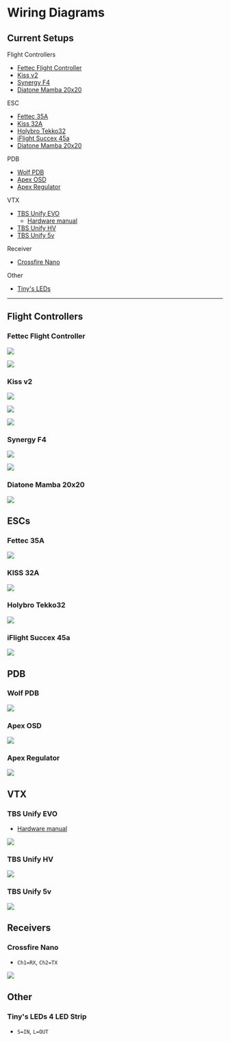 # Wiring Diagrams

## Current Setups

Flight Controllers
- [Fettec Flight Controller](#fettec)
- [Kiss v2](#kiss-v2)
- [Synergy F4](#Synergy-F4)
- [Diatone Mamba 20x20](#diatone-mamba-20x20)

ESC
- [Fettec 35A](#fettec-35a)
- [Kiss 32A](#kiss-32a) 
- [Holybro Tekko32](#holybro-tekko32) 
- [iFlight Succex 45a](#iflight-succex-45a)
- [Diatone Mamba 20x20](#diatone-mamba-20x20)

PDB

- [Wolf PDB](#wolf-pdb)
- [Apex OSD](#apex-osd)
- [Apex Regulator](#apex-regulator)

VTX
- [TBS Unify EVO](#tbs-unify-evo)
  - [Hardware manual](https://www.team-blacksheep.com/tbs-unify-evo-manual.pdf)
- [TBS Unify HV](#tbs-unify-hv)
- [TBS Unify 5v](#tbs-unify-5v)

Receiver
- [Crossfire Nano](#crossfire-nano)

Other
- [Tiny's LEDs](#tiny's-leds-4-led-strip)

---

## Flight Controllers

### Fettec Flight Controller

![](images/fettec-fc.png)

![](images/fettec-crossfire-nano-connection.png)

### Kiss v2

![](images/kiss-v2-2.jpg)

![](images/kiss-v2.png)

![](images/kiss-v2-ports.PNG)

### Synergy F4

![](images/synergy-fc-top.png)

![](images/synergy-f4-bottom.png)

### Diatone Mamba 20x20

![](images/M_F405_MINI_MK2.png)

## ESCs

### Fettec 35A

![](images/fettec-esc-35a.png)

### KISS 32A 

![](images/kiss-32a-esc.png)

### Holybro Tekko32

![](images/holybro-35a.png)

### iFlight Succex 45a

![](images/iflight-succex-45a.png)

## PDB

### Wolf PDB

![](images/wolf-pdb.png)

### Apex OSD

![](images/apex-osd.png)

### Apex Regulator

![](images/apex-regulator.png)

## VTX

### TBS Unify EVO
- [Hardware manual](https://www.team-blacksheep.com/tbs-unify-evo-manual.pdf)

![](images/unify-evo.jpg)

### TBS Unify HV

![](images/unify-hv.png)

### TBS Unify 5v

![](images/unify-5v.png)

## Receivers

### Crossfire Nano

- `Ch1=RX`, `Ch2=TX`


![](images/crsf-nano.png)

## Other

### Tiny's LEDs 4 LED Strip

- `S=IN`, `L=OUT`




